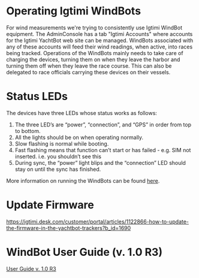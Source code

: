 # Operating Igtimi WindBots

For wind measurements we're trying to consistently use Igtimi WindBot equipment. The AdminConsole has a tab "Igtimi Accounts" where accounts for the Igtimi YachtBot web site can be managed. WindBots associated with any of these accounts will feed their wind readings, when active, into races being tracked. Operations of the WindBots mainly needs to take care of charging the devices, turning them on when they leave the harbor and turning them off when they leave the race course. This can also be delegated to race officials carrying these devices on their vessels.

# Status LEDs

The devices have three LEDs whose status works as follows:

1. The three LED’s are “power”, “connection”, and “GPS” in order from top to bottom.
2. All the lights should be on when operating normally.
3. Slow flashing is normal while booting.
4. Fast flashing means that function can’t start or has failed - e.g. SIM not inserted.  i.e. you shouldn’t see this
5. During sync, the “power” light blips and the “connection” LED should stay on until the sync has finished.

More information on running the WindBots can be found [here](https://igtimi.desk.com/customer/portal/articles/1494533-yachtbot-tracker-basic-operation?b_id=1690).

# Update Firmware

https://igtimi.desk.com/customer/portal/articles/1122866-how-to-update-the-firmware-in-the-yachtbot-trackers?b_id=1690

# WindBot User Guide (v. 1.0 R3)

[User Guide v. 1.0 R3](wiki/uploads/WindBot%20User%20Guide%201.0%20R3.pdf)